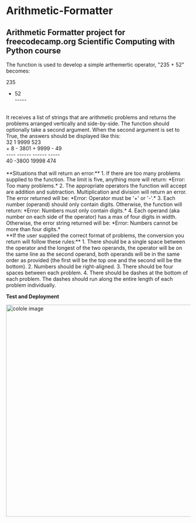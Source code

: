 # Arithmetic-Formatter

## Arithmetic Formatter project for freecodecamp.org Scientific Computing with Python course

The function is used to develop a simple arthemertic operator, "235 + 52" becomes: <br>

  235 <br>
+  52 <br>
----- <br>
 <br>
It receives a list of strings that are arithmetic problems and returns the problems arranged vertically and side-by-side. The function should optionally take a second argument. When the second argument is set to True, the answers should be displayed like this: <br>
  32         1      9999      523<br>
+  8    - 3801    + 9999    -  49<br>
----    ------    ------    -----<br>
  40     -3800     19998      474<br>
  <br>
**Situations that will return an error:** 
1. If there are too many problems supplied to the function.
The limit is five, anything more will return: *Error: Too many problems.*
2. The appropriate operators the function will accept are addition and subtraction.
Multiplication and division will return an error. The error returned will be: *Error: Operator must be '+' or '-'.*
3. Each number (operand) should only contain digits. Otherwise, the function will return: *Error: Numbers must only contain digits.*
4. Each operand (aka number on each side of the operator) has a max of four digits in width. Otherwise, the error string returned will be: *Error: Numbers cannot be more than four digits.*
<br>
**If the user supplied the correct format of problems, the conversion you return will follow these rules:**
1. There should be a single space between the operator and the longest of the two operands, the operator will be on the same line as the second operand, both operands will be in the same order as provided (the first will be the top one and the second will be the bottom).
2. Numbers should be right-aligned.
3. There should be four spaces between each problem.
4. There should be dashes at the bottom of each problem. The dashes should run along the entire length of each problem individually.

**Test and Deployment**

<img width="580" alt="colole image" src="https://github.com/semereab-merry/Arithmetic-Formatter/assets/59441158/7714c989-ecc4-4804-8984-17733ce5b93d">

